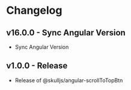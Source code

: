 # Changelog

## v16.0.0 - Sync Angular Version

- Sync Angular Version

## v1.0.0 - Release

- Release of @skulljs/angular-scrollToTopBtn
